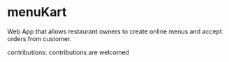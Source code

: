 # menuKart
Web App that allows restaurant  owners to create online menus and accept orders from customer.


contributions:
contributions are welcomed
